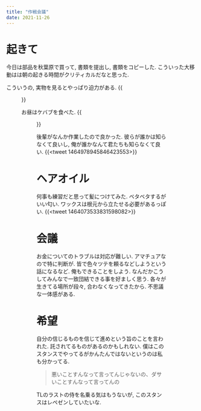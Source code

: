 ```yaml
---
title: "作戦会議"
date: 2021-11-26
---
```


# 起きて
今日は部品を秋葉原で買って, 書類を提出し, 書類をコピーした. こういった大移動はは朝の起きる時間がクリティカルだなと思った.


こういうの, 実物を見るとやっぱり迫力がある.
{{<figure src="/media/2021-11-26-vtuber.jpeg" alt="vtuber">}}

お昼はケバブを食べた.
{{<figure src="/media/2021-11-26-lunch.jpeg" alt="lunch">}}


後輩がなんか作業したので良かった. 彼らが誰かは知らなくて良いし, 俺が誰かなんて君たちも知らなくて良い.
{{<tweet 1464978945846423553>}}

# ヘアオイル
何事も練習だと思って髪につけてみた. ベタベタするがいい匂い. ワックスは根元から立たせる必要があるっぽい.
{{<tweet 1464073533831598082>}}

# 会議
お金についてのトラブルは対応が難しい. アマチュアなので特に判断が. 皆で色々ツテを頼るなどしようという話になるなど. 俺もできることをしよう. なんだかこうしてみんなで一致団結できる事を好ましく思う. 各々が生きてる場所が段々, 合わなくなってきたから. 不思議な一体感がある.

# 希望
自分の信じるものを信じて進めという旨のことを言われた. 託されてるものがあるのかもしれない. 僕はこのスタンスでやってるがかんたんではないというのは私も分かってる.

> 悪いことすんなって言ってんじゃないの、ダサいことすんなって言ってんの

TLのラストの侍を名乗る気はもうないが, このスタンスはレペゼンしていたいな.

